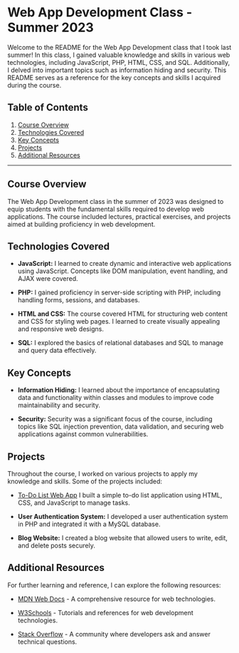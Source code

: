 # Web App Development Class - Summer 2023

Welcome to the README for the Web App Development class that I took last summer! In this class, I gained valuable knowledge and skills in various web technologies, including JavaScript, PHP, HTML, CSS, and SQL. Additionally, I delved into important topics such as information hiding and security. This README serves as a reference for the key concepts and skills I acquired during the course.

## Table of Contents

1. [Course Overview](#course-overview)
2. [Technologies Covered](#technologies-covered)
3. [Key Concepts](#key-concepts)
4. [Projects](#projects)
5. [Additional Resources](#additional-resources)

---

## Course Overview

The Web App Development class in the summer of 2023 was designed to equip students with the fundamental skills required to develop web applications. The course included lectures, practical exercises, and projects aimed at building proficiency in web development.

## Technologies Covered

- **JavaScript:** I learned to create dynamic and interactive web applications using JavaScript. Concepts like DOM manipulation, event handling, and AJAX were covered.

- **PHP:** I gained proficiency in server-side scripting with PHP, including handling forms, sessions, and databases.

- **HTML and CSS:** The course covered HTML for structuring web content and CSS for styling web pages. I learned to create visually appealing and responsive web designs.

- **SQL:** I explored the basics of relational databases and SQL to manage and query data effectively.

## Key Concepts

- **Information Hiding:** I learned about the importance of encapsulating data and functionality within classes and modules to improve code maintainability and security.

- **Security:** Security was a significant focus of the course, including topics like SQL injection prevention, data validation, and securing web applications against common vulnerabilities.

## Projects

Throughout the course, I worked on various projects to apply my knowledge and skills. Some of the projects included:
- [To-Do List Web App](/3webPages) I built a simple to-do list application using HTML, CSS, and JavaScript to manage tasks.

- **User Authentication System:** I developed a user authentication system in PHP and integrated it with a MySQL database.

- **Blog Website:** I created a blog website that allowed users to write, edit, and delete posts securely.

## Additional Resources

For further learning and reference, I can explore the following resources:
- [MDN Web Docs](https://developer.mozilla.org/en-US/docs/Web) - A comprehensive resource for web technologies.

- [W3Schools](https://www.w3schools.com/) - Tutorials and references for web development technologies.

- [Stack Overflow](https://stackoverflow.com/) - A community where developers ask and answer technical questions.
